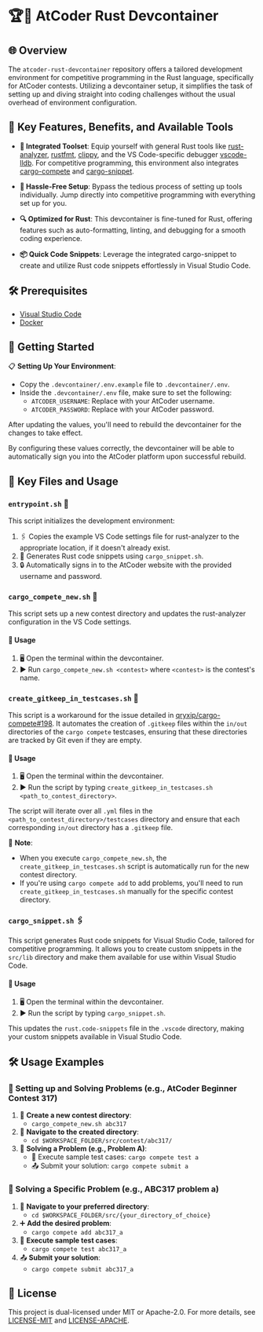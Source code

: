 # 🏆🦀 AtCoder Rust Devcontainer

## 🌐 Overview

The `atcoder-rust-devcontainer` repository offers a tailored development environment for competitive programming in the Rust language, specifically for AtCoder contests. Utilizing a devcontainer setup, it simplifies the task of setting up and diving straight into coding challenges without the usual overhead of environment configuration.

## 🚀 Key Features, Benefits, and Available Tools

- **🔧 Integrated Toolset**: Equip yourself with general Rust tools like [rust-analyzer](https://github.com/rust-lang/rust-analyzer), [rustfmt](https://github.com/rust-lang/rustfmt), [clippy](https://github.com/rust-lang/rust-clippy), and the VS Code-specific debugger [vscode-lldb](https://github.com/vadimcn/codelldb). For competitive programming, this environment also integrates [cargo-compete](https://github.com/qryxip/cargo-compete) and [cargo-snippet](https://github.com/hatoo/cargo-snippet).

- **🌟 Hassle-Free Setup**: Bypass the tedious process of setting up tools individually. Jump directly into competitive programming with everything set up for you.

- **🔍 Optimized for Rust**: This devcontainer is fine-tuned for Rust, offering features such as auto-formatting, linting, and debugging for a smooth coding experience.

- **📦 Quick Code Snippets**: Leverage the integrated cargo-snippet to create and utilize Rust code snippets effortlessly in Visual Studio Code.

## 🛠 Prerequisites

- [Visual Studio Code](https://code.visualstudio.com/)
- [Docker](https://www.docker.com/)

## 🚶 Getting Started

📋 **Setting Up Your Environment**:

- Copy the `.devcontainer/.env.example` file to `.devcontainer/.env`.
- Inside the `.devcontainer/.env` file, make sure to set the following:
  - `ATCODER_USERNAME`: Replace with your AtCoder username.
  - `ATCODER_PASSWORD`: Replace with your AtCoder password.

After updating the values, you'll need to rebuild the devcontainer for the changes to take effect.

By configuring these values correctly, the devcontainer will be able to automatically sign you into the AtCoder platform upon successful rebuild.

## 🔑 Key Files and Usage

### `entrypoint.sh` 📄

This script initializes the development environment:

1. 🖇 Copies the example VS Code settings file for rust-analyzer to the appropriate location, if it doesn't already exist.
1. 📝 Generates Rust code snippets using `cargo_snippet.sh`.
1. 🔒 Automatically signs in to the AtCoder website with the provided username and password.

### `cargo_compete_new.sh` 📂

This script sets up a new contest directory and updates the rust-analyzer configuration in the VS Code settings.

#### 🚀 Usage

1. 🖥 Open the terminal within the devcontainer.
1. ▶ Run `cargo_compete_new.sh <contest>` where `<contest>` is the contest's name.

### `create_gitkeep_in_testcases.sh` 📂

This script is a workaround for the issue detailed in [qryxip/cargo-compete#198](https://github.com/qryxip/cargo-compete/pull/198). It automates the creation of `.gitkeep` files within the `in/out` directories of the `cargo compete` testcases, ensuring that these directories are tracked by Git even if they are empty.

#### 🚀 Usage

1. 🖥 Open the terminal within the devcontainer.
1. ▶ Run the script by typing `create_gitkeep_in_testcases.sh <path_to_contest_directory>`.

The script will iterate over all `.yml` files in the `<path_to_contest_directory>/testcases` directory and ensure that each corresponding `in/out` directory has a `.gitkeep` file.

📝 **Note**:

- When you execute `cargo_compete_new.sh`, the `create_gitkeep_in_testcases.sh` script is automatically run for the new contest directory.
- If you're using `cargo compete add` to add problems, you'll need to run `create_gitkeep_in_testcases.sh` manually for the specific contest directory.

### `cargo_snippet.sh` 🖇

This script generates Rust code snippets for Visual Studio Code, tailored for competitive programming. It allows you to create custom snippets in the `src/lib` directory and make them available for use within Visual Studio Code.

#### 🚀 Usage

1. 🖥 Open the terminal within the devcontainer.
1. ▶ Run the script by typing `cargo_snippet.sh`.

This updates the `rust.code-snippets` file in the `.vscode` directory, making your custom snippets available in Visual Studio Code.

## 🛠 Usage Examples

### 🏁 Setting up and Solving Problems (e.g., AtCoder Beginner Contest 317)

1. 📁 **Create a new contest directory**:
    - `cargo_compete_new.sh abc317`
1. 🚶 **Navigate to the created directory**:
    - `cd $WORKSPACE_FOLDER/src/contest/abc317/`
1. 📝 **Solving a Problem (e.g., Problem A)**:
    - 🧪 Execute sample test cases: `cargo compete test a`
    - 📤 Submit your solution: `cargo compete submit a`

### 🎯 Solving a Specific Problem (e.g., ABC317 problem a)

1. 🚶 **Navigate to your preferred directory**:
    - `cd $WORKSPACE_FOLDER/src/{your_directory_of_choice}`
1. ➕ **Add the desired problem**:
    - `cargo compete add abc317_a`
1. 🧪 **Execute sample test cases**:
    - `cargo compete test abc317_a`
1. 📤 **Submit your solution**:
    - `cargo compete submit abc317_a`

## 📜 License

This project is dual-licensed under MIT or Apache-2.0. For more details, see [LICENSE-MIT](LICENSE-MIT) and [LICENSE-APACHE](LICENSE-APACHE).
